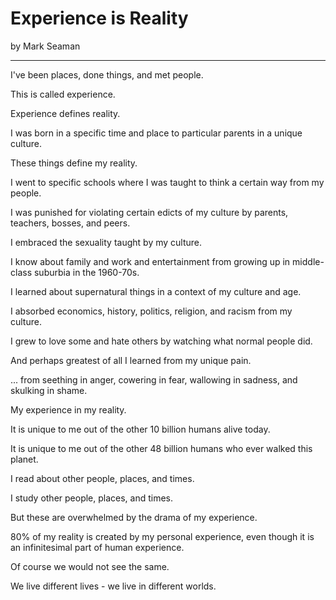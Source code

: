 # Experience is Reality

by Mark Seaman

---

I've been places, done things, and met people.

This is called experience.

Experience defines reality.

I was born in a specific time and place to particular parents in a unique culture.

These things define my reality.

I went to specific schools where I was taught to think a certain way from my people.

I was punished for violating certain edicts of my culture by parents, teachers, bosses, and peers.

I embraced the sexuality taught by my culture.

I know about family and work and entertainment from growing up in middle-class suburbia in the 1960-70s.

I learned about supernatural things in a context of my culture and age.

I absorbed economics, history, politics, religion, and racism from my culture.

I grew to love some and hate others by watching what normal people did.

And perhaps greatest of all I learned from my unique pain.

... from seething in anger, cowering in fear, wallowing in sadness, and skulking in shame.

My experience in my reality.

It is unique to me out of the other 10 billion humans alive today.

It is unique to me out of the other 48 billion humans who ever walked this planet.

I read about other people, places, and times.

I study other people, places, and times.

But these are overwhelmed by the drama of my experience.

80% of my reality is created by my personal experience, even though it is an infinitesimal part of human experience.

Of course we would not see the same.

We live different lives - we live in different worlds.

